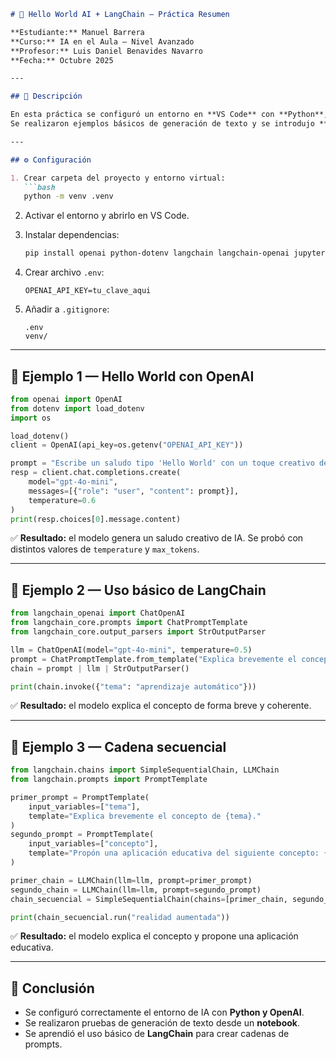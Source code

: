 ````markdown
# 🧠 Hello World AI + LangChain — Práctica Resumen

**Estudiante:** Manuel Barrera  
**Curso:** IA en el Aula — Nivel Avanzado  
**Profesor:** Luis Daniel Benavides Navarro  
**Fecha:** Octubre 2025  

---

## 🚀 Descripción

En esta práctica se configuró un entorno en **VS Code** con **Python**, **Jupyter Notebook** y la **API de OpenAI**.  
Se realizaron ejemplos básicos de generación de texto y se introdujo **LangChain** para crear cadenas de prompts.

---

## ⚙️ Configuración

1. Crear carpeta del proyecto y entorno virtual:
   ```bash
   python -m venv .venv
````

2. Activar el entorno y abrirlo en VS Code.
3. Instalar dependencias:

   ```bash
   pip install openai python-dotenv langchain langchain-openai jupyter
   ```
4. Crear archivo `.env`:

   ```
   OPENAI_API_KEY=tu_clave_aqui
   ```
5. Añadir a `.gitignore`:

   ```
   .env
   venv/
   ```

---

## 💬 Ejemplo 1 — Hello World con OpenAI

```python
from openai import OpenAI
from dotenv import load_dotenv
import os

load_dotenv()
client = OpenAI(api_key=os.getenv("OPENAI_API_KEY"))

prompt = "Escribe un saludo tipo 'Hello World' con un toque creativo de IA."
resp = client.chat.completions.create(
    model="gpt-4o-mini",
    messages=[{"role": "user", "content": prompt}],
    temperature=0.6
)
print(resp.choices[0].message.content)
```

✅ **Resultado:** el modelo genera un saludo creativo de IA.
Se probó con distintos valores de `temperature` y `max_tokens`.

---

## 🔗 Ejemplo 2 — Uso básico de LangChain

```python
from langchain_openai import ChatOpenAI
from langchain_core.prompts import ChatPromptTemplate
from langchain_core.output_parsers import StrOutputParser

llm = ChatOpenAI(model="gpt-4o-mini", temperature=0.5)
prompt = ChatPromptTemplate.from_template("Explica brevemente el concepto de {tema}.")
chain = prompt | llm | StrOutputParser()

print(chain.invoke({"tema": "aprendizaje automático"}))
```

✅ **Resultado:** el modelo explica el concepto de forma breve y coherente.

---

## 🔁 Ejemplo 3 — Cadena secuencial

```python
from langchain.chains import SimpleSequentialChain, LLMChain
from langchain.prompts import PromptTemplate

primer_prompt = PromptTemplate(
    input_variables=["tema"],
    template="Explica brevemente el concepto de {tema}."
)
segundo_prompt = PromptTemplate(
    input_variables=["concepto"],
    template="Propón una aplicación educativa del siguiente concepto: {concepto}."
)

primer_chain = LLMChain(llm=llm, prompt=primer_prompt)
segundo_chain = LLMChain(llm=llm, prompt=segundo_prompt)
chain_secuencial = SimpleSequentialChain(chains=[primer_chain, segundo_chain])

print(chain_secuencial.run("realidad aumentada"))
```

✅ **Resultado:** el modelo explica el concepto y propone una aplicación educativa.

---

## 🧠 Conclusión

* Se configuró correctamente el entorno de IA con **Python y OpenAI**.
* Se realizaron pruebas de generación de texto desde un **notebook**.
* Se aprendió el uso básico de **LangChain** para crear cadenas de prompts.
